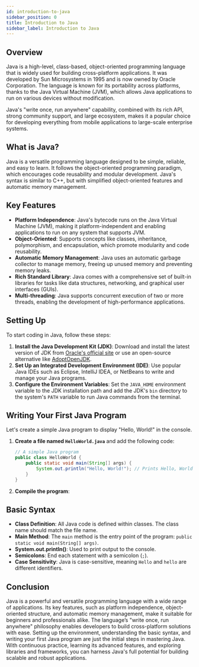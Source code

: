```yaml
---
id: introduction-to-java
sidebar_position: 0
title: Introduction to Java
sidebar_label: Introduction to Java
---
```


## Overview
Java is a high-level, class-based, object-oriented programming language that is widely used for building cross-platform applications. It was developed by Sun Microsystems in 1995 and is now owned by Oracle Corporation. The language is known for its portability across platforms, thanks to the Java Virtual Machine (JVM), which allows Java applications to run on various devices without modification.

Java's "write once, run anywhere" capability, combined with its rich API, strong community support, and large ecosystem, makes it a popular choice for developing everything from mobile applications to large-scale enterprise systems.

## What is Java?
Java is a versatile programming language designed to be simple, reliable, and easy to learn. It follows the object-oriented programming paradigm, which encourages code reusability and modular development. Java's syntax is similar to C++, but with simplified object-oriented features and automatic memory management.

## Key Features
- **Platform Independence**: Java's bytecode runs on the Java Virtual Machine (JVM), making it platform-independent and enabling applications to run on any system that supports JVM.
- **Object-Oriented**: Supports concepts like classes, inheritance, polymorphism, and encapsulation, which promote modularity and code reusability.
- **Automatic Memory Management**: Java uses an automatic garbage collector to manage memory, freeing up unused memory and preventing memory leaks.
- **Rich Standard Library**: Java comes with a comprehensive set of built-in libraries for tasks like data structures, networking, and graphical user interfaces (GUIs).
- **Multi-threading**: Java supports concurrent execution of two or more threads, enabling the development of high-performance applications.

## Setting Up
To start coding in Java, follow these steps:
1. **Install the Java Development Kit (JDK)**: Download and install the latest version of JDK from [Oracle's official site](https://www.oracle.com/java/technologies/javase-downloads.html) or use an open-source alternative like [AdoptOpenJDK](https://adoptopenjdk.net/).
2. **Set Up an Integrated Development Environment (IDE)**: Use popular Java IDEs such as Eclipse, IntelliJ IDEA, or NetBeans to write and manage your Java programs.
3. **Configure the Environment Variables**: Set the `JAVA_HOME` environment variable to the JDK installation path and add the JDK's `bin` directory to the system's `PATH` variable to run Java commands from the terminal.

## Writing Your First Java Program
Let's create a simple Java program to display "Hello, World!" in the console.

1. **Create a file named `HelloWorld.java`** and add the following code:
    ```java
    // A simple Java program
    public class HelloWorld {
        public static void main(String[] args) {
            System.out.println("Hello, World!"); // Prints Hello, World! to the console
        }
    }
    ```

2. **Compile the program**:

## Basic Syntax
- **Class Definition**: All Java code is defined within classes. The class name should match the file name.
- **Main Method**: The `main` method is the entry point of the program: `public static void main(String[] args)`.
- **System.out.println()**: Used to print output to the console.
- **Semicolons**: End each statement with a semicolon (`;`).
- **Case Sensitivity**: Java is case-sensitive, meaning `Hello` and `hello` are different identifiers.

## Conclusion
Java is a powerful and versatile programming language with a wide range of applications. Its key features, such as platform independence, object-oriented structure, and automatic memory management, make it suitable for beginners and professionals alike. The language’s "write once, run anywhere" philosophy enables developers to build cross-platform solutions with ease. Setting up the environment, understanding the basic syntax, and writing your first Java program are just the initial steps in mastering Java. With continuous practice, learning its advanced features, and exploring libraries and frameworks, you can harness Java's full potential for building scalable and robust applications.
